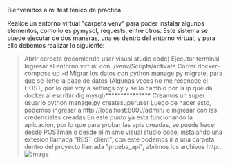 Bienvenidos a mi test ténico de práctica

Realice un entorno virtual "carpeta venv" para poder instalar algunos elementos, como lo es pymysql, requests, entre otros.
Este sistema se puede ejecutar de dos maneras, una es dentro del entorno virtual, y para ello debemos realizar lo siguiente:
  > Abrir carpeta (recomiendo usar visual studio code)
  > Ejecutar terminal
  > Ingresar al entorno virtual con ./venv/Scripts/activate
  > Correr docker-compose up -d
  > Migrar los datos con python manage.py migrate, para que se llene la base de datos (Algunas veces no me reconoce el HOST, por lo que voy a settings.py y se lo cambio por la ip que da docker al escribir dig mysql)***************
  > Creamos un super usuario python manage.py createsuperuser
  > Luego de hacer esto, podemos ingresar a http://localhost:8000/admin/ e ingresar con las credenciales creadas
En este punto ya esta funcionando la aplicacion, por lo que para probar las apis creadas, se puede hacer desde POSTman o desde el mismo visual studio code, instalando una extesion llamada "REST client", con este podemos ir a una carpeta dentro del proyecto llamada "prueba_api", abrimos los archivos http...
![image](https://user-images.githubusercontent.com/55362940/224223810-bcfbf4ad-60dc-43e2-bcfe-b76209550db8.png)


